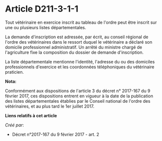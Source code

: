 # Article D211-3-1-1

Tout vétérinaire en exercice inscrit au tableau de l'ordre peut être inscrit sur une ou plusieurs listes départementales. 

La demande d'inscription est adressée, par écrit, au conseil régional  de l'ordre des vétérinaires dans le ressort duquel le
vétérinaire a  déclaré son domicile professionnel administratif. Un arrêté du ministre  chargé de l'agriculture fixe la
composition du dossier de demande  d'inscription. 

La liste départementale mentionne  l'identité, l'adresse du ou des domiciles professionnels d'exercice et  les coordonnées
téléphoniques du vétérinaire praticien.

**Nota:**

Conformément aux dispositions de l'article 3 du décret n° 2017-167 du 9 février 2017, ces dispositions entrent en vigueur à
la date de la publication des listes départementales établies par le Conseil national de l'ordre des vétérinaires, et au plus
tard le 1er juillet 2017.

**Liens relatifs à cet article**

_Créé par_:

  - Décret n°2017-167 du 9 février 2017 - art. 2
